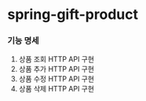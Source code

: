 # spring-gift-product

### 기능 명세

1. 상품 조회 HTTP API 구현
2. 상품 추가 HTTP API 구현
3. 상품 수정 HTTP API 구현
4. 상품 삭제 HTTP API 구현


